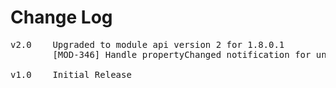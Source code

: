 # Change Log
<pre>
v2.0	Upgraded to module api version 2 for 1.8.0.1
        [MOD-346] Handle propertyChanged notification for unchanged values

v1.0    Initial Release
